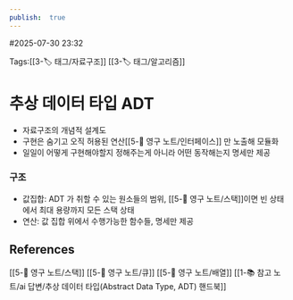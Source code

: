 ```yaml
---
publish:  true
---
```

#2025-07-30 23:32

Tags:[[3-🏷️ 태그/자료구조]] [[3-🏷️ 태그/알고리즘]]

# 추상 데이터 타입 ADT
- 자료구조의 개념적 설계도
- 구현은 숨기고 오직 허용된 연산[[5-💎 영구 노트/인터페이스]] 만 노출해 모듈화
- 일일이 어떻게 구현해야할지 정해주는게 아니라 어떤 동작해는지 명세만 제공
### 구조
- 값집합: ADT 가 취할 수 있는 원소들의 범위, [[5-💎 영구 노트/스택]]이면 빈 상태에서 최대 용량까지 모든 스택 상태
- 연산: 값 집합 위에서 수행가능한 함수들, 명세만 제공
## References
 [[5-💎 영구 노트/스택]]
 [[5-💎 영구 노트/큐]]
[[5-💎 영구 노트/배열]]
 [[1-📚 참고 노트/ai 답변/추상 데이터 타입(Abstract Data Type, ADT) 핸드북]]